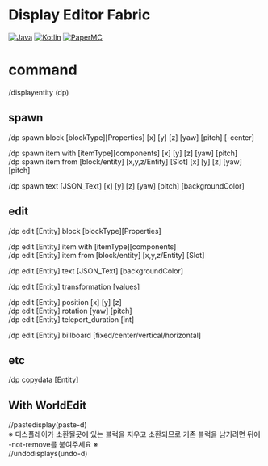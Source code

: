 # Display Editor Fabric
[![Java](https://img.shields.io/badge/Java-21-FF7700.svg?logo=java)]()
[![Kotlin](https://img.shields.io/badge/Kotlin-2.0.21-186FCC.svg?logo=kotlin)]()
[![PaperMC](https://img.shields.io/badge/Latest-v1.2.1+mc1.21.3-222222.svg)]()

# command
/displayentity (dp)

## spawn
/dp spawn block [blockType][Properties] [x] [y] [z] [yaw] [pitch] [-center]

/dp spawn item with [itemType][components] [x] [y] [z] [yaw] [pitch]<br>
/dp spawn item from [block/entity] [x,y,z/Entity] [Slot] [x] [y] [z] [yaw] [pitch]

/dp spawn text [JSON_Text] [x] [y] [z] [yaw] [pitch] [backgroundColor]


## edit
/dp edit [Entity] block  [blockType][Properties]

/dp edit [Entity] item with [itemType][components]<br>
/dp edit [Entity] item from [block/entity] [x,y,z/Entity] [Slot]

/dp edit [Entity] text [JSON_Text] [backgroundColor]

/dp edit [Entity] transformation [values]

/dp edit [Entity] position [x] [y] [z]<br>
/dp edit [Entity] rotation [yaw] [pitch]<br>
/dp edit [Entity] teleport_duration [int]

/dp edit [Entity] billboard [fixed/center/vertical/horizontal]



## etc
/dp copydata [Entity]

## With WorldEdit

//pastedisplay(paste-d)<br>
※ 디스플레이가 소환될곳에 있는 블럭을 지우고 소환되므로 기존 블럭을 남기려면 뒤에 -not-remove를 붙여주세요 ※
<br>
//undodisplays(undo-d)